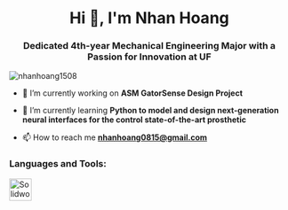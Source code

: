 <h1 align="center">Hi 👋, I'm Nhan Hoang</h1>
<h3 align="center">Dedicated 4th-year Mechanical Engineering Major with a Passion for Innovation at UF</h3>

<p align="left"> <img src="https://komarev.com/ghpvc/?username=nhanhoang1508&label=Profile%20views&color=0e75b6&style=flat" alt="nhanhoang1508" /> </p>

- 🔭 I’m currently working on **ASM GatorSense Design Project**

- 🌱 I’m currently learning **Python to model and design next-generation neural interfaces for the control state-of-the-art prosthetic**

- 📫 How to reach me **nhanhoang0815@gmail.com**
  
<h3 align="left">Languages and Tools:</h3>
<p align="left"> <a href="https://www.solidworks.com/" target="_blank" rel="noreferrer"> <img src="https://www.cleanpng.com/png-computer-icons-solidworks-e-1541448/" alt="Solidworks" width="40" height="40"/> </a> </p>


